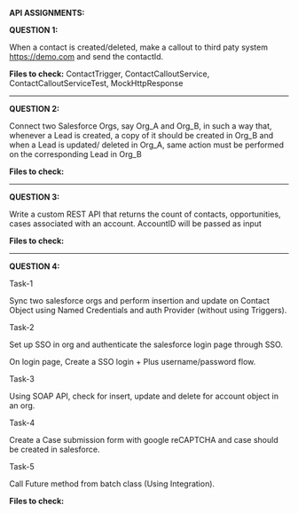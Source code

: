 **API ASSIGNMENTS:**


**QUESTION 1:**

When a contact is created/deleted, make a callout to third paty system https://demo.com and send the contactId.

**Files to check:** ContactTrigger, ContactCalloutService, ContactCalloutServiceTest, MockHttpResponse

--------------------------------------------------------------------------------------------------------

**QUESTION 2:**

Connect two Salesforce Orgs, say Org_A and Org_B, in such a way that, whenever a Lead is created, a copy of it should be created in Org_B and when a Lead is updated/ deleted in Org_A, same action must be performed on the corresponding Lead in Org_B

**Files to check:**

--------------------------------------------------------------------------------------------------------


**QUESTION 3:**

Write a custom REST API that returns the count of contacts, opportunities, cases associated with an account. 
AccountID will be passed as input

**Files to check:**

--------------------------------------------------------------------------------------------------------


**QUESTION 4:**

Task-1 

Sync two salesforce orgs and perform insertion and update on Contact Object using Named Credentials and auth Provider (without using Triggers). 

Task-2 

Set up SSO in org and authenticate the salesforce login page through SSO. 

On login page, Create a SSO login + Plus username/password flow. 

Task-3 

Using SOAP API, check for insert, update and delete for account object in an org. 

Task-4 

Create a Case submission form with google reCAPTCHA and case should be created in salesforce. 

Task-5 

Call Future method from batch class (Using Integration). 

**Files to check:**
